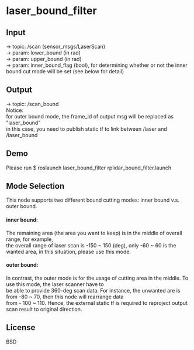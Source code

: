 # laser_bound_filter

## Input
-> topic: /scan (sensor_msgs/LaserScan)  
-> param: lower_bound (in rad)  
-> param: upper_bound (in rad)  
-> param: inner_bound_flag (bool), for determining whether or not the inner bound cut mode will be set (see below for detail)  
  
## Output
-> topic: /scan_bound  
Notice:  
for outer bound mode, the frame_id of output msg will be replaced as "laser_bound"  
in this case, you need to publish static tf to link between /laser and /laser_bound  

## Demo
Please run $ roslaunch laser_bound_filter rplidar_bound_filter.launch

## Mode Selection
This node supports two different bound cutting modes: inner bound v.s. outer bound.  
#### inner bound:  
The remaining area (the area you want to keep) is in the middle of overall range, for example,   
the overall range of laser scan is -150 ~ 150 (deg), only -60 ~ 60 is the wanted area, in this situation, please use this mode.  
#### outer bound:
In contrast, the outer mode is for the usage of cutting area in the middle. To use this mode, the laser scanner have to   
be able to provide 360-deg scan data. For instance, the unwanted are is from -80 ~ 70, then this node will rearrange data   
from - 100 ~ 110. Hence, the external static tf is required to reproject output scan result to original direction.

## License
BSD
